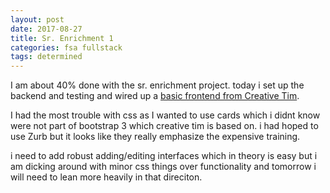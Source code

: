 ```yaml
---
layout: post
date: 2017-08-27
title: Sr. Enrichment 1
categories: fsa fullstack
tags: determined
---
```


I am about 40% done with the sr. enrichment project. today i set up the backend and testing and wired up a [basic frontend from Creative Tim](https://www.creative-tim.com/product/material-kit).

I had the most trouble with css as I wanted to use cards which i didnt know were not part of bootstrap 3 which creative tim is based on. i had hoped to use Zurb but it looks like they really emphasize the expensive training.

i need to add robust adding/editing interfaces which in theory is easy but i am dicking around with minor css things over functionality and tomorrow i will need to lean more heavily in that direciton.

